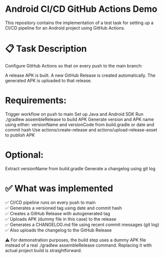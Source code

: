 # Android CI/CD GitHub Actions Demo
This repository contains the implementation of a test task for setting up a CI/CD pipeline for an Android project using GitHub Actions.

# 📋 Task Description

Configure GitHub Actions so that on every push to the main branch:

A release APK is built.
A new GitHub Release is created automatically.
The generated APK is uploaded to that release.

# Requirements:
Trigger workflow on push to main
Set up Java and Android SDK
Run ./gradlew assembleRelease to build APK
Generate version and APK name using either:
versionName and versionCode from build.gradle
or date and commit hash
Use actions/create-release and actions/upload-release-asset to publish APK

# Optional:
Extract versionName from build.gradle
Generate a changelog using git log

# ✅ What was implemented

✅ CI/CD pipeline runs on every push to main<br>
✅ Generates a versioned tag using date and commit hash<br>
✅ Creates a GitHub Release with autogenerated tag<br>
✅ Uploads APK (dummy file in this case) to the release<br>
✅ Generates a CHANGELOG.md file using recent commit messages (git log)<br>
✅ Also uploads the changelog to the GitHub Release<br>

⚠️ For demonstration purposes, the build step uses a dummy APK file instead of a real ./gradlew assembleRelease command. Replacing it with actual project build is straightforward.
